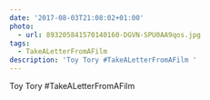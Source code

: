 ```yaml
---
date: '2017-08-03T21:08:02+01:00'
photo:
  - url: 893205841570140160-DGVN-SPU0AA9qos.jpg
tags:
  - TakeALetterFromAFilm
description: 'Toy Tory #TakeALetterFromAFilm '
---
```

Toy Tory #TakeALetterFromAFilm 
